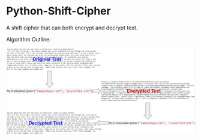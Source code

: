 # Python-Shift-Cipher
 A shift cipher that can both encrypt and decrypt text.

Algorithm Outline:



![Encryption and Decryption Results](https://github.com/MichaelJamesHart/Python-Shift-Cipher/blob/main/img/Encryption-Decryption-Results.PNG)
